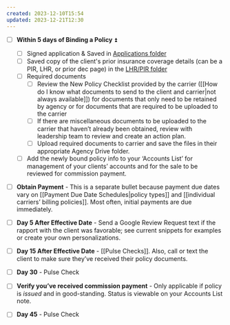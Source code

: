 ```yaml
---
created: 2023-12-10T15:54
updated: 2023-12-21T12:30
---
```

- [ ] **Within 5 days of Binding a Policy** ⏫ 
	- [ ] Signed application & Saved in [Applications folder](https://drive.google.com/drive/folders/1kPQxOl8IC-DPdTyPp3fI9bMu9GdZJxmT?usp=drive_link)
	- [ ] Saved copy of the client's prior insurance coverage details (can be a PIR, LHR, or prior dec page) in the [LHR/PIR folder](https://drive.google.com/drive/folders/1JrPZgmo_WRv18JfqmQe5cekdGyVrj7KV?usp=drive_link)
	- [ ] Required documents
		- [ ] Review the New Policy Checklist provided by the carrier ([[How do I know what documents to send to the client and carrier|not always available]]) for documents that only need to be retained by agency or for documents that are required to be uploaded to the carrier
		- [ ] If there are miscellaneous documents to be uploaded to the carrier that haven’t already been obtained, review with leadership team to review and create an action plan. 
		- [ ] Upload required documents to carrier and save the files in their appropriate Agency Drive folder.
	- [ ] Add the newly bound policy info to your ‘Accounts List’ for management of your clients’ accounts and for the sale to be reviewed for commission payment.

- [ ] **Obtain Payment** - This is a separate bullet because payment due dates vary on [[Payment Due Date Schedules|policy types]] and [[individual carriers’ billing policies]]. Most often, initial payments are due immediately.

- [ ] **Day 5 After Effective Date** - Send a Google Review Request text if the rapport with the client was favorable; see current snippets for examples or create your own personalizations.

- [ ] **Day 15 After Effective Date** - [[Pulse Checks]]. Also, call or text the client to make sure they’ve received their policy documents.

- [ ] **Day 30** - Pulse Check

- [ ] **Verify you’ve received commission payment** - Only applicable if policy is *issued* and in good-standing. Status is viewable on your Accounts List note.

- [ ] **Day 45** - Pulse Check